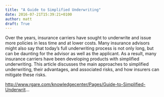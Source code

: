```yaml
---
title: "A Guide to Simplified Underwriting"
date: 2016-07-21T15:39:21+0100
author: matt
draft: True
---
```

Over the years, insurance carriers have sought to underwrite and issue more policies in less time and at lower costs. Many insurance advisors might also say that today’s full underwriting process is not only long, but can be daunting for the advisor as well as the applicant. As a result, many insurance carriers have been developing products with simplified underwriting. This article discusses the main approaches to simplified underwriting, their advantages, and associated risks, and how insurers can mitigate these risks.

http://www.rgare.com/knowledgecenter/Pages/Guide-to-Simplified-Underwrit...
